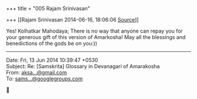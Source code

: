 +++
title = "005 Rajam Srinivasan"

+++
[[Rajam Srinivasan	2014-06-16, 18:06:06 [Source](https://groups.google.com/g/samskrita/c/GU6cWLZgofo)]]



Yes! Kolhatkar Mahodaya; There is no way that anyone can repay you for your generous gift of this version of Amarkosha! May all the blessings and benedictions of the gods be on you:))  
  

------------------------------------------------------------------------

Date: Fri, 13 Jun 2014 10:39:47 +0530  
Subject: Re: \[Samskrita\] Glossary in Devanagari of Amarakosha  
From: [aksa...@gmail.com]()  
To: [sams...@googlegroups.com]()



